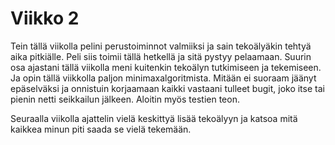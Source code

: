 # Viikko 2

Tein tällä viikolla pelini perustoiminnot valmiiksi ja sain tekoälyäkin tehtyä aika pitkiälle. Peli siis toimii tällä hetkellä ja sitä pystyy pelaamaan. Suurin osa ajastani tällä viikolla meni kuitenkin tekoälyn tutkimiseen ja tekemiseen. Ja opin tällä viikkolla paljon minimaxalgoritmista. Mitään ei suoraam jäänyt epäselväksi ja onnistuin korjaamaan kaikki vastaani tulleet bugit, joko itse tai pienin netti seikkailun jälkeen. Aloitin myös testien teon.

Seuraalla viikolla ajattelin vielä keskittyä lisää tekoälyyn ja katsoa mitä kaikkea minun piti saada se vielä tekemään.